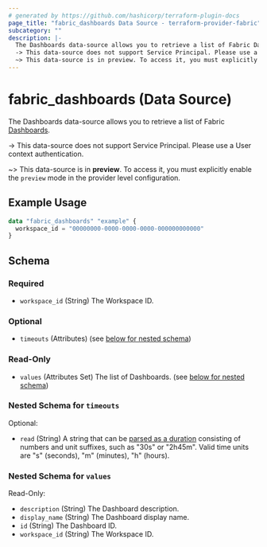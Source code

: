 ```yaml
---
# generated by https://github.com/hashicorp/terraform-plugin-docs
page_title: "fabric_dashboards Data Source - terraform-provider-fabric"
subcategory: ""
description: |-
  The Dashboards data-source allows you to retrieve a list of Fabric Dashboards https://learn.microsoft.com/power-bi/consumer/end-user-dashboards.
  -> This data-source does not support Service Principal. Please use a User context authentication.
  ~> This data-source is in preview. To access it, you must explicitly enable the preview mode in the provider level configuration.
---
```


# fabric_dashboards (Data Source)

The Dashboards data-source allows you to retrieve a list of Fabric [Dashboards](https://learn.microsoft.com/power-bi/consumer/end-user-dashboards).

-> This data-source does not support Service Principal. Please use a User context authentication.

~> This data-source is in **preview**. To access it, you must explicitly enable the `preview` mode in the provider level configuration.

## Example Usage

```terraform
data "fabric_dashboards" "example" {
  workspace_id = "00000000-0000-0000-0000-000000000000"
}
```

<!-- schema generated by tfplugindocs -->
## Schema

### Required

- `workspace_id` (String) The Workspace ID.

### Optional

- `timeouts` (Attributes) (see [below for nested schema](#nestedatt--timeouts))

### Read-Only

- `values` (Attributes Set) The list of Dashboards. (see [below for nested schema](#nestedatt--values))

<a id="nestedatt--timeouts"></a>

### Nested Schema for `timeouts`

Optional:

- `read` (String) A string that can be [parsed as a duration](https://pkg.go.dev/time#ParseDuration) consisting of numbers and unit suffixes, such as "30s" or "2h45m". Valid time units are "s" (seconds), "m" (minutes), "h" (hours).

<a id="nestedatt--values"></a>

### Nested Schema for `values`

Read-Only:

- `description` (String) The Dashboard description.
- `display_name` (String) The Dashboard display name.
- `id` (String) The Dashboard ID.
- `workspace_id` (String) The Workspace ID.

